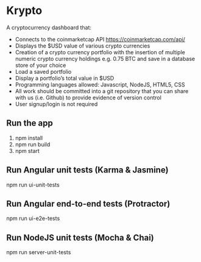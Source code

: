 # Krypto

A cryptocurrency dashboard that:

- Connects to the coinmarketcap API https://coinmarketcap.com/api/
- Displays the $USD value of various crypto currencies
- Creation of a crypto currency portfolio with the insertion of multiple numeric crypto currency holdings e.g. 0.75 BTC and save in a database store of your choice
- Load a saved portfolio
- Display a portfolio’s total value in $USD
- Programming languages allowed: Javascript, NodeJS, HTML5, CSS
- All work should be committed into a git repository that you can share with us (i.e. Github) to provide evidence of version control​
- User signup/login is not required

## Run the app

1. npm install
2. npm run build
3. npm start

## Run Angular unit tests (Karma & Jasmine)

npm run ui-unit-tests

## Run Angular end-to-end tests (Protractor)

npm run ui-e2e-tests

## Run NodeJS unit tests (Mocha & Chai)

npm run server-unit-tests